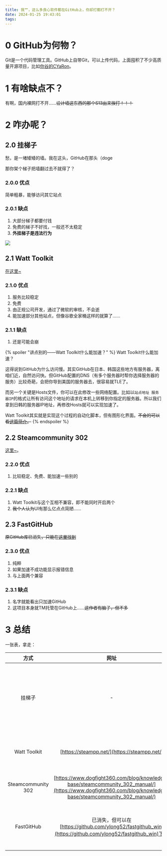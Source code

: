 ```yaml
---
title: 我艹，这么多良心软件都在GitHub上，你却打都打不开？
date: 2024-01-25 19:43:01
tags:
---
```

<!-- more -->
# 0 GitHub为何物？

Git是一个代码管理工具。GitHub上自带Git，可以上传代码，上面囤积了不少高质量开源项目，比如[你谷的CYaRon](https://github.com/luogu-dev/cyaron "你谷的CYaRon")。

# 1 有啥缺点不？

有啊，国内裸网打不开……~~设计墙这东西的那个S13出来挨打！！！~~

# 2 咋办呢？

## 2.0 挂梯子

愁，是一堵矮矮的墙。我在这头，GitHub在那头（doge

那你架个梯子把墙翻过去不就得了？

### 2.0.0 优点

简单粗暴，能够访问其它站点

### 2.0.1 缺点

1. 大部分梯子都要付钱
2. 免费的梯子不好找，一般还不太稳定
3. **外挂梯子是违法行为**

![](/img/IMG_1005.PNG)

## 2.1 Watt Toolkit

[在这里~](https://steampp.net/)

### 2.1.0 优点
1. 服务比较稳定
2. 免费
3. 由正规公司开发，通过了微软的审核，不会逝
4. 能加速部分其他站点，但像谷歌全家桶这样的就算了……

### 2.1.1 缺点
1. 还是可能会崩

{% spoiler "讲点别的——Watt Toolkit什么能加速？" %}
Watt Toolkit什么能加速？

这得说到GitHub为什么访问慢。其实GitHub在日本、韩国这些地方有服务器，离咱们近，自然访问快。但GitHub配置的DNS（有多个服务器时帮你选择服务器的服务）比较奇葩，会把你导到美国的服务器去，很容易就TLE了。

而另一个关键是Hosts文件，你可以在此修改一些网络配置。比如以`站点地址 服务器IP`的格式让所有访问这个地址的请求在本机上转移到你指定的服务器。所以我们拿到日韩的服务器IP地址，再修改Hosts就可以实现加速了。

Watt Toolkit其实就是实现这个过程的自动化脚本，但有图形化界面。~~不会的可以看[这篇简介](https://leo2011.pages.dev/2024/01/01/pythongui-tu-xing-hua-jie-mian-xiang-jie/)。~~
{% endspoiler %}

## 2.2 Steamcommunity 302

[这里~](https://www.dogfight360.com/blog/knowledge-base/steamcommunity_302_manual/)。

### 2.2.0 优点

1. 比较稳定、免费、能加速一些别的

### 2.2.1 缺点

1. Watt Toolkit与这个互相不兼容，即不能同时开启两个
2. ~~我个人认为~~UI有那么亿点点简陋……

## 2.3 FastGitHub

~~原GitHub库已消失，只能在[这里找到](https://github.com/ylong52/fastgithub_win)~~

### 2.3.0 优点

1. 纯粹
2. 如果加速不成功能显示报错信息
3. 与上面两个兼容

### 2.3.1 缺点

1. 名字就能看出只加速GitHub
2. 这项目本身就TM托管在GitHub上……~~这作者有脑子，但不多~~

# 3 总结

一张表，拿走：

| 方式 | 网址 | 优点 | 缺点 |
| :---: | :---: | :---: | :---: |
| 挂梯子 | - | 能访问所有外国站点，简单粗暴 | **违法**、付费、免费的不稳定、有些加速器的“智能路由模式”非常智障 |
| Watt Toolkit | [https://steampp.net/](https://steampp.net/) | 能加速一些别的、稳定、安全 | 还是可能会崩 |
| Steamcommunity 302 | [https://www.dogfight360.com/blog/knowledge-base/steamcommunity_302_manual/](https://www.dogfight360.com/blog/knowledge-base/steamcommunity_302_manual/) | 同Watt Toolkit | 与Watt Toolkit不兼容、UI比较丑 |
| FastGitHub | 已消失，但可以在[https://github.com/ylong52/fastgithub_win](https://github.com/ylong52/fastgithub_win)下载 | 纯粹、能显示报错信息，与上面两个兼容 | 只能加速GitHub、原GitHub项目已消失 |

